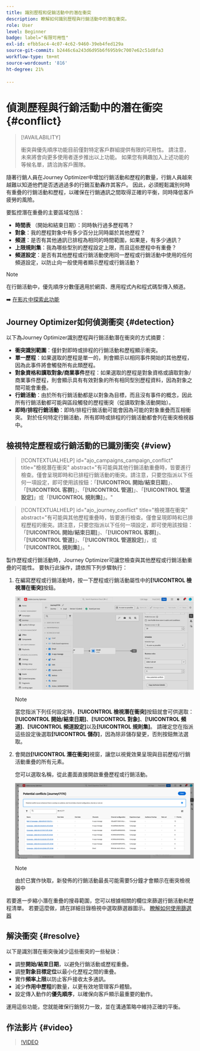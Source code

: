 ```yaml
---
title: 識別歷程和促銷活動中的潛在衝突
description: 瞭解如何識別歷程與行銷活動中的潛在衝突。
role: User
level: Beginner
badge: label="有限可用性"
exl-id: efbb5ac4-4c07-4c62-9460-39eb4fed129a
source-git-commit: b2446c6a243d6d95b6f695b9c7007e62c51d8fa3
workflow-type: tm+mt
source-wordcount: '816'
ht-degree: 21%

---
```


# 偵測歷程與行銷活動中的潛在衝突 {#conflict}

>[!AVAILABILITY]
>
>衝突與優先順序功能目前僅對特定客戶群組提供有限的可用性。 請注意，未來將會向更多使用者逐步推出以上功能。 如果您有興趣加入上述功能的等候名單，請洽詢客戶團隊。

隨著行銷人員在Journey Optimizer中增加行銷活動和歷程的數量，行銷人員越來越難以知道他們是否透過過多的行銷互動轟炸其客戶。 因此，必須輕鬆識別何時有重疊的行銷活動和歷程，以確保在行銷通訊之間取得正確的平衡，同時降低客戶疲勞的風險。

要監控潛在重疊的主要區域包括：

* **時間表** （開始和結束日期）：同時執行過多歷程嗎？
* **對象**：我的歷程對象中有多少百分比同時屬於其他歷程？
* **頻道**：是否有其他通訊已排程為相同的時間範圍，如果是，有多少通訊？
* **上限規則集**：我為哪些型別的歷程設定上限，而且這些歷程中有重疊？
* **頻道設定**：是否有其他歷程或行銷活動使用同一歷程或行銷活動中使用的任何頻道設定，以防止向一般使用者顯示歷程或行銷活動？

>[!NOTE]
>
>在行銷活動中，優先順序分數僅適用於網頁、應用程式內和程式碼型傳入頻道。

➡️ [在影片中探索此功能](#video)

## Journey Optimizer如何偵測衝突 {#detection}

以下為Journey Optimizer識別歷程與行銷活動潛在衝突的方式摘要：

* **衝突識別範圍**：僅針對即時或排程的行銷活動和歷程顯示衝突。
* **單一歷程**：如果選取的歷程是單一的，則會顯示以相同事件開始的其他歷程，因為此事件將會觸發所有此類歷程。
* **對象資格和讀取對象/商業事件**&#x200B;歷程：如果選取的歷程是對象資格或讀取對象/商業事件歷程，則會顯示具有有效對象的所有相同型別歷程資料，因為對象之間可能會重疊。
* **行銷活動**：由於所有行銷活動都是以對象為目標，而且沒有事件的概念，因此所有行銷活動都可能與區段觸發的歷程衝突（從讀取對象活動開始）。
* **即時/排程行銷活動**：即時/排程行銷活動可能會因為可能的對象重疊而互相衝突。 對於任何特定行銷活動，所有即時或排程的行銷活動都會列在衝突檢視器中。

## 檢視特定歷程或行銷活動的已識別衝突 {#view}

>[!CONTEXTUALHELP]
>id="ajo_campaigns_campaign_conflict"
>title="檢視潛在衝突"
>abstract="有可能與其他行銷活動重疊時，皆要進行檢查。僅會呈現即時和已排程行銷活動的衝突。請注意，只要您指派以下任何一項設定，即可使用該按鈕：「**[!UICONTROL 開始/結束日期]**」、「**[!UICONTROL 客群]**」、「**[!UICONTROL 管道]**」、「**[!UICONTROL 管道設定]**」或「**[!UICONTROL 規則集]**」。"

>[!CONTEXTUALHELP]
>id="ajo_journey_conflict"
>title="檢視潛在衝突"
>abstract="有可能與其他歷程重疊時，皆要進行檢查。僅會呈現即時和已排程歷程的衝突。請注意，只要您指派以下任何一項設定，即可使用該按鈕：「**[!UICONTROL 開始/結束日期]**」、「**[!UICONTROL 客群]**」、「**[!UICONTROL 管道]**」、「**[!UICONTROL 管道設定]**」，或「**[!UICONTROL 規則集]**」。"

製作歷程或行銷活動時，Journey Optimizer可讓您檢查與其他歷程或行銷活動重疊的可能性。 要執行此操作，請依照下列步驟執行：

1. 在編寫歷程或行銷活動時，按一下歷程或行銷活動屬性中的&#x200B;**[!UICONTROL 檢視潛在衝突]**&#x200B;按鈕。

   ![](assets/view-conflicts.png)

   >[!NOTE]
   >
   >當您指派下列任何設定時，**[!UICONTROL 檢視潛在衝突]**&#x200B;按鈕就會可供選取： **[!UICONTROL 開始/結束日期]**、**[!UICONTROL 對象]**、**[!UICONTROL 頻道]**、**[!UICONTROL 頻道設定]**&#x200B;以及&#x200B;**[!UICONTROL 規則集]**。 請確定您在指派這些設定後選取&#x200B;**[!UICONTROL 儲存]**，因為除非儲存變更，否則按鈕無法選取。

1. 會開啟&#x200B;**[!UICONTROL 潛在衝突]**&#x200B;視窗，讓您以視覺效果呈現與目前歷程/行銷活動重疊的所有元素。

   您可以選取名稱，從此畫面直接開啟重疊歷程或行銷活動。

   ![](assets/potential-conflicts.png)

   >[!NOTE]
   >
   >由於已實作快取，新發佈的行銷活動最長可能需要5分鐘才會顯示在衝突檢視器中

若要進一步縮小潛在重疊的搜尋範圍，您可以根據相關的欄位來篩選行銷活動和歷程清單。 若要這麼做，請在詳細目錄檢視中選取篩選器圖示。 [瞭解如何使用篩選器](../start/search-filter-categorize.md#filter-lists)

## 解決衝突 {#resolve}

以下是識別潛在衝突後減少這些衝突的一些秘訣：

* 調整&#x200B;**開始/結束日期**，以避免行銷活動或歷程重疊。
* 調整&#x200B;**對象目標定位**&#x200B;以最小化歷程之間的重疊。
* 實作&#x200B;**頻率上限**&#x200B;以防止客戶接收太多通訊。
* 減少&#x200B;**作用中歷程**&#x200B;的數量，以更有效地管理客戶體驗。
* 設定傳入動作的&#x200B;**優先順序**，以確保向客戶顯示最重要的動作。

運用這些功能，您就能確保行銷努力一致，並在溝通策略中維持正確的平衡。

## 作法影片 {#video}

>[!VIDEO](https://video.tv.adobe.com/v/3435528?quality=12)
